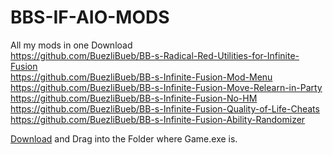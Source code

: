 # BBS-IF-AIO-MODS
All my mods in one Download<br>
https://github.com/BuezliBueb/BB-s-Radical-Red-Utilities-for-Infinite-Fusion <br>
https://github.com/BuezliBueb/BB-s-Infinite-Fusion-Mod-Menu<br>
https://github.com/BuezliBueb/BB-s-Infinite-Fusion-Move-Relearn-in-Party<br>
https://github.com/BuezliBueb/BB-s-Infinite-Fusion-No-HM<br>
https://github.com/BuezliBueb/BB-s-Infinite-Fusion-Quality-of-Life-Cheats<br>
https://github.com/BuezliBueb/BB-s-Infinite-Fusion-Ability-Randomizer<br>

<a href="">Download</a> and Drag into the Folder where Game.exe is.
